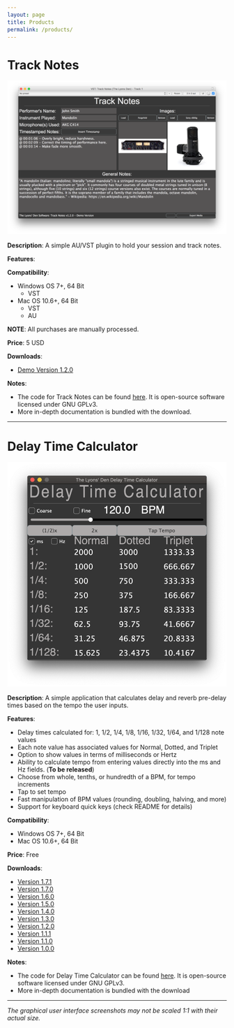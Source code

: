 ```yaml
---
layout: page
title: Products
permalink: /products/
---
```


# Track Notes

![](https://github.com/JosephTLyons/Track-Notes/blob/master/Images/Screenshot.png?raw=true)

**Description**:  A simple AU/VST plugin to hold your session and track notes.

**Features**:

**Compatibility**:

- Windows OS 7+, 64 Bit
    - VST
- Mac OS 10.6+, 64 Bit
    - VST
    - AU

**NOTE**: All purchases are manually processed.  

**Price**: 5 USD

**Downloads**:

- [Demo Version 1.2.0](https://github.com/JosephTLyons/Track-Notes/releases/download/v1.2.0/The.Lyons.Den.Track.Notes.-.v1.2.0.Demo.zip)

**Notes**:
- The code for Track Notes can be found [here](https://github.com/JosephTLyons/Track-Notes).  It is open-source software licensed under GNU GPLv3.
- More in-depth documentation is bundled with the download.

---

# Delay Time Calculator

![](https://github.com/JosephTLyons/GUI-Delay-Time-Calculator/blob/master/Images/Screenshot.png?raw=true)

**Description**: A simple application that calculates delay and reverb pre-delay times based on the tempo the user inputs.

**Features**:

- Delay times calculated for: 1, 1/2, 1/4, 1/8, 1/16, 1/32, 1/64, and 1/128 note values
- Each note value has associated values for Normal, Dotted, and Triplet
- Option to show values in terms of milliseconds or Hertz
- Ability to calculate tempo from entering values directly into the ms and Hz fields. (**To be released**)
- Choose from whole, tenths, or hundredth of a BPM, for tempo increments
- Tap to set tempo
- Fast manipulation of BPM values (rounding, doubling, halving, and more)
- Support for keyboard quick keys (check README for details)

**Compatibility**:

- Windows OS 7+, 64 Bit
- Mac OS 10.6+, 64 Bit

**Price**: Free

**Downloads**:

- [Version 1.7.1](https://github.com/JosephTLyons/GUI-Delay-Time-Calculator/releases/download/1.7.1/The.Lyons.Den.Delay.Time.Calculator.V.1.7.1.zip)
- [Version 1.7.0](https://github.com/JosephTLyons/GUI-Delay-Time-Calculator/releases/download/1.7.0/The.Lyons.Den.Delay.Time.Calculator.V.1.7.0.zip)
- [Version 1.6.0](https://github.com/JosephTLyons/GUI-Delay-Time-Calculator/releases/download/1.6.0/The.Lyons.Den.Delay.Time.Calculator.V.1.6.0.zip)
- [Version 1.5.0](https://goo.gl/WqjA45)
- [Version 1.4.0](https://github.com/JosephTLyons/GUI-Delay-Time-Calculator/releases/download/1.4/The.Lyons.Den.Delay.Time.Calculator.V.1.4.zip)
- [Version 1.3.0](https://github.com/JosephTLyons/GUI-Delay-Time-Calculator/releases/download/1.3/The.Lyons.Den.Delay.Time.Calculator.V.1.3.zip)
- [Version 1.2.0](https://github.com/JosephTLyons/GUI-Delay-Time-Calculator/releases/download/1.2/The.Lyons.Den.Delay.Time.Calculator.V.1.2.zip)
- [Version 1.1.1](https://github.com/JosephTLyons/GUI-Delay-Time-Calculator/releases/download/1.1.1/The.Lyons.Den.Delay.Time.Calculator.V.1.1.1.zip)
- [Version 1.1.0](https://github.com/JosephTLyons/GUI-Delay-Time-Calculator/releases/download/1.1/The.Lyons.Den.Delay.Time.Calculator.1.1.zip)
- [Version 1.0.0 ](https://github.com/JosephTLyons/GUI-Delay-Time-Calculator/releases/download/1.0/Delay.Time.Calculator.app.zip)

**Notes**:
- The code for Delay Time Calculator can be found [here](https://github.com/JosephTLyons/GUI-Delay-Time-Calculator).  It is open-source software licensed under GNU GPLv3.
- More in-depth documentation is bundled with the download
---

*The graphical user interface screenshots may not be scaled 1:1 with their actual size.*
